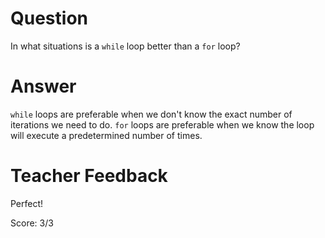 # Question
In what situations is a `while` loop better than a `for` loop?

# Answer
`while` loops are preferable when we don't know the exact number of iterations we need to do. `for` loops are preferable when we know the loop will execute a predetermined number of times.

# Teacher Feedback

Perfect!

Score: 3/3